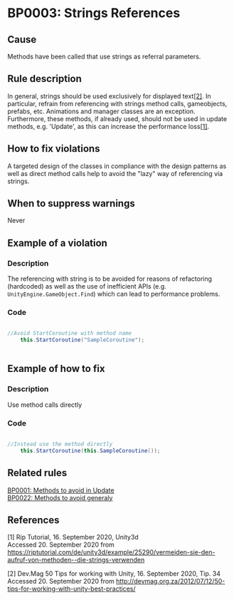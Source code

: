 # BP0003: Strings References

## Cause

Methods have been called that use strings as referral parameters.

## Rule description

In general, strings should be used exclusively for displayed text[[2]](*2).
In particular, refrain from referencing with strings method calls, 
gameobjects, prefabs, etc. Animations and manager classes are an exception.
Furthermore, these methods, if already used, should not be used in update methods, 
e.g. 'Update', as this can increase the performance loss[[1]](*1).

## How to fix violations

A targeted design of the classes in compliance with the design patterns as well as 
direct method calls help to avoid the "lazy" way of referencing via strings.

## When to suppress warnings

Never

## Example of a violation

### Description

The referencing with string is to be avoided for reasons of refactoring (hardcoded) 
as well as the use of inefficient APIs (e.g. `UnityEngine.GameObject.Find`) which can lead to performance problems.

### Code

```csharp

//Avoid StartCoroutine with method name
    this.StartCoroutine("SampleCoroutine");
    
```

## Example of how to fix

### Description

Use method calls directly

### Code

```csharp

//Instead use the method directly
    this.StartCoroutine(this.SampleCoroutine());

```

## Related rules

[BP0001: Methods to avoid in Update](https://github.com/emanuelbuholzer/unity-best-practices/blob/master/docs/reference/BP0001_MethodsToAvoidInUpdate.md) <br/>
[BP0022: Methods to avoid generaly](https://github.com/emanuelbuholzer/unity-best-practices/blob/master/docs/reference/BP0022_MethodsToAvoid.md)

## References

<a id="1">[1]</a>
Rip Tutorial, 16. September 2020, Unity3d <br /> 
Accessed 20. September 2020 from https://riptutorial.com/de/unity3d/example/25290/vermeiden-sie-den-aufruf-von-methoden--die-strings-verwenden

<a id="2">[2]</a>
Dev.Mag 50 Tips for working with Unity, 16. September 2020, Tip. 34 <br />
Accessed 20. September 2020 from http://devmag.org.za/2012/07/12/50-tips-for-working-with-unity-best-practices/

